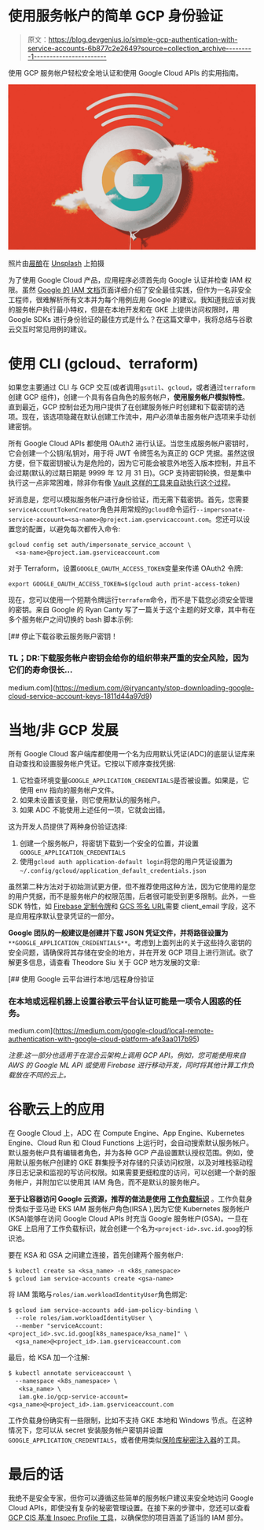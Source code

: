 # 使用服务帐户的简单 GCP 身份验证

> 原文：<https://blog.devgenius.io/simple-gcp-authentication-with-service-accounts-6b877c2e2649?source=collection_archive---------1----------------------->

使用 GCP 服务帐户轻松安全地认证和使用 Google Cloud APIs 的实用指南。

![](img/e55e87dc282041d4fcb5ad52a3cc8a87.png)

照片由[晨酿](https://unsplash.com/@morningbrew?utm_source=medium&utm_medium=referral)在 [Unsplash](https://unsplash.com?utm_source=medium&utm_medium=referral) 上拍摄

为了使用 Google Cloud 产品，应用程序必须首先向 Google 认证并检查 IAM 权限。虽然 [Google 的 IAM 文档](https://cloud.google.com/iam/docs)页面详细介绍了安全最佳实践，但作为一名非安全工程师，很难解析所有文本并为每个用例应用 Google 的建议。我知道我应该对我的服务帐户执行最小特权，但是在本地开发和在 GKE 上提供访问权限时，用 Google SDKs 进行身份验证的最佳方式是什么？在这篇文章中，我将总结与谷歌云交互时常见用例的建议。

# 使用 CLI (gcloud、terraform)

如果您主要通过 CLI 与 GCP 交互(或者调用`gsutil`、`gcloud`，或者通过`terraform`创建 GCP 组件)，创建一个具有各自角色的服务帐户，**使用服务帐户模拟特性**。直到最近，GCP 控制台还为用户提供了在创建服务帐户时创建和下载密钥的选项。现在，该选项隐藏在默认创建工作流中，用户必须单击服务帐户选项来手动创建密钥。

所有 Google Cloud APIs 都使用 OAuth2 进行认证。当您生成服务帐户密钥时，它会创建一个公钥/私钥对，用于将 JWT 令牌签名为真正的 GCP 凭据。虽然这很方便，但下载密钥被认为是危险的，因为它可能会被意外地签入版本控制，并且不会过期(默认的过期日期是 9999 年 12 月 31 日)。GCP 支持密钥轮换，但是集中执行这一点非常困难，除非你有像 [Vault 这样的工具来自动执行这个过程](https://medium.com/techking/key-rotation-in-google-cloud-3ee8ff0a7828)。

好消息是，您可以模拟服务帐户进行身份验证，而无需下载密钥。首先，您需要`serviceAccountTokenCreator`角色并用常规的`gcloud`命令运行`--impersonate-service-accouunt=<sa-name>@project.iam.gservicaccount.com`。您还可以设置您的配置，以避免每次都传入命令:

```
gcloud config set auth/impersonate_service_account \
  <sa-name>@project.iam.gserviceaccount.com
```

对于 Terraform，设置`GOOGLE_OAUTH_ACCESS_TOKEN`变量来传递 OAuth2 令牌:

```
export GOOGLE_OAUTH_ACCESS_TOKEN=$(gcloud auth print-access-token)
```

现在，您可以使用一个短期令牌运行`terraform`命令，而不是下载您必须安全管理的密钥。来自 Google 的 Ryan Canty 写了一篇关于这个主题的好文章，其中有在多个服务帐户之间切换的 bash 脚本示例:

[](https://medium.com/@jryancanty/stop-downloading-google-cloud-service-account-keys-1811d44a97d9) [## 停止下载谷歌云服务账户密钥！

### TL；DR:下载服务帐户密钥会给你的组织带来严重的安全风险，因为它们的寿命很长…

medium.com](https://medium.com/@jryancanty/stop-downloading-google-cloud-service-account-keys-1811d44a97d9) 

# 当地/非 GCP 发展

所有 Google Cloud 客户端库都使用一个名为应用默认凭证(ADC)的底层认证库来自动查找和设置服务帐户凭证。它按以下顺序查找凭据:

1.  它检查环境变量`GOOGLE_APPLICATION_CREDENTIALS`是否被设置。如果是，它使用 env 指向的服务帐户文件。
2.  如果未设置该变量，则它使用默认的服务帐户。
3.  如果 ADC 不能使用上述任何一项，它就会出错。

这为开发人员提供了两种身份验证选择:

1.  创建一个服务帐户，将密钥下载到一个安全的位置，并设置`GOOGLE_APPLICATION_CREDENTIALS`
2.  使用`gcloud auth application-default login`将您的用户凭证设置为`~/.config/gcloud/application_default_credentials.json`

虽然第二种方法对于初始测试更方便，但不推荐使用这种方法，因为它使用的是您的用户凭据，而不是服务帐户的权限范围，后者很可能受到更多限制。此外，一些 SDK 特性，如 [Firebase 定制令牌](https://firebase.google.com/docs/auth/admin/create-custom-tokens)和 [GCS 签名 URL](https://cloud.google.com/storage/docs/access-control/signed-urls)需要 client_email 字段，这不是应用程序默认登录凭证的一部分。

**Google 团队的一般建议是创建并下载 JSON 凭证文件，并将路径设置为** `**GOOGLE_APPLICATION_CREDENTIALS**`。考虑到上面列出的关于这些持久密钥的安全问题，请确保将其存储在安全的地方，并在开发 GCP 项目上进行测试。欲了解更多信息，请查看 Theodore Siu 关于 GCP 地方发展的文章:

[](https://medium.com/google-cloud/local-remote-authentication-with-google-cloud-platform-afe3aa017b95) [## 使用 Google 云平台进行本地/远程身份验证

### 在本地或远程机器上设置谷歌云平台认证可能是一项令人困惑的任务。

medium.com](https://medium.com/google-cloud/local-remote-authentication-with-google-cloud-platform-afe3aa017b95) 

*注意:这一部分也适用于在混合云架构上调用 GCP API。例如，您可能使用来自 AWS 的 Google ML API 或使用 Firebase 进行移动开发，同时将其他计算工作负载放在不同的云上。*

# 谷歌云上的应用

在 Google Cloud 上，ADC 在 Compute Engine、App Engine、Kubernetes Engine、Cloud Run 和 Cloud Functions 上运行时，会自动搜索默认服务帐户。默认服务帐户具有编辑者角色，并为各种 GCP 产品设置默认授权范围。例如，使用默认服务帐户创建的 GKE 群集授予对存储的只读访问权限，以及对堆栈驱动程序日志记录和监视的写访问权限。如果需要更细粒度的访问，可以创建一个新的服务帐户，并附加它以使用其 IAM 角色，而不是默认的服务帐户。

**至于让容器访问 Google 云资源，推荐的做法是使用** [**工作负载标识**](https://cloud.google.com/kubernetes-engine/docs/how-to/workload-identity) 。工作负载身份类似于亚马逊 EKS IAM 服务帐户角色(IRSA ),因为它使 Kubernetes 服务帐户(KSA)能够在访问 Google Cloud APIs 时充当 Google 服务帐户(GSA)。一旦在 GKE 上启用了工作负载标识，就会创建一个名为`<project-id>.svc.id.goog`的标识池。

要在 KSA 和 GSA 之间建立连接，首先创建两个服务帐户:

```
$ kubectl create sa <ksa_name> -n <k8s_namespace>
$ gcloud iam service-accounts create <gsa-name>
```

将 IAM 策略与`roles/iam.workloadIdentityUser`角色绑定:

```
$ gcloud iam service-accounts add-iam-policy-binding \
  --role roles/iam.workloadIdentityUser \
  --member "serviceAccount:<project_id>.svc.id.goog[k8s_namespace/ksa_name]" \
  <gsa_name>@<project_id>.iam.gserviceaccount.com
```

最后，给 KSA 加一个注解:

```
$ kubectl annotate serviceaccount \
  --namespace <k8s_namespace> \
   <ksa_name> \
   iam.gke.io/gcp-service-account=<gsa_name>@<project_id>.iam.gserviceaccount.com
```

工作负载身份确实有一些限制，比如不支持 GKE 本地和 Windows 节点。在这种情况下，您可以从 secret 安装服务帐户密钥并设置`GOOGLE_APPLICATION_CREDENTIALS`，或者使用类似[保险库秘密注入器](https://www.hashicorp.com/blog/injecting-vault-secrets-into-kubernetes-pods-via-a-sidecar/)的工具。

# 最后的话

我绝不是安全专家，但你可以遵循这些简单的服务帐户建议来安全地访问 Google Cloud APIs，即使没有复杂的秘密管理设置。在接下来的步骤中，您还可以查看 [GCP CIS 基准 Inspec Profile 工具](https://github.com/GoogleCloudPlatform/inspec-gcp-cis-benchmark)，以确保您的项目涵盖了适当的 IAM 部分。
